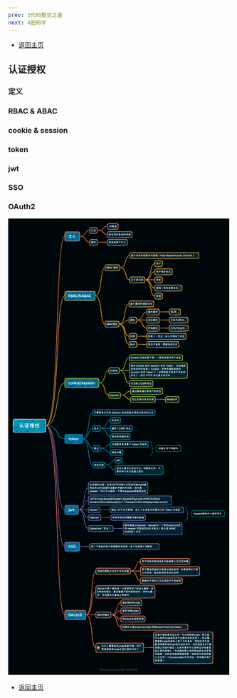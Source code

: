 ```yaml
---
prev: 2代码整洁之道
next: 4密码学
---
```

* [返回主页](../home.md)
## 认证授权
###  定义
### RBAC & ABAC
### cookie & session
### token
### jwt
### SSO
### OAuth2
![](../../picture/0/3认证授权.png)
* [返回主页](../home.md)